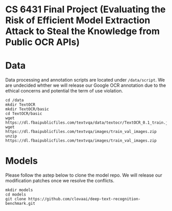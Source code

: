 # CS 6431 Final Project (Evaluating the Risk of Efficient Model Extraction Attack to Steal the Knowledge from Public OCR APIs)

# Data
Data processing and annotation scripts are located under `/data/script`. We are undecided whther we will release our Google OCR annotation due to the ethical concerns and potential the term of use violation.
```
cd /data
mkdir TextOCR
mkdir TextOCR/basic
cd TextOCR/basic
wget https://dl.fbaipublicfiles.com/textvqa/data/textocr/TextOCR_0.1_train.json
wget https://dl.fbaipublicfiles.com/textvqa/images/train_val_images.zip
unzip https://dl.fbaipublicfiles.com/textvqa/images/train_val_images.zip
```

# Models
Please follow the astep below to clone the model repo. We will release our modification patches once we resolve the conflicts.
```
mkdir models
cd models
git clone https://github.com/clovaai/deep-text-recognition-benchmark.git
```

